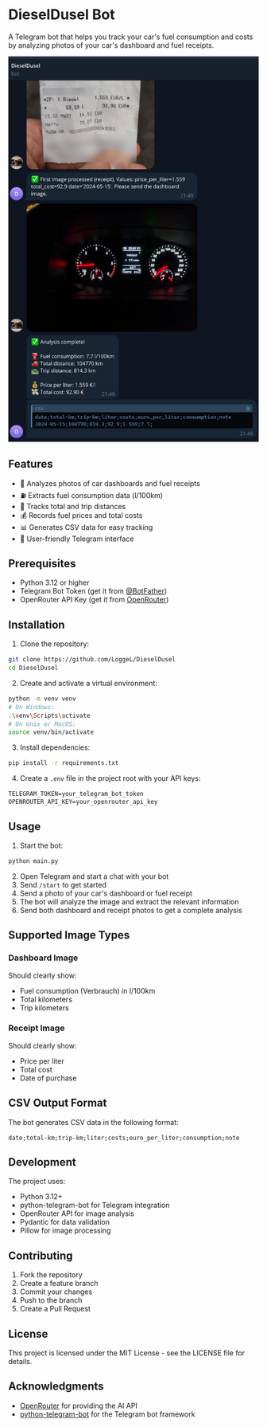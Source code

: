 # DieselDusel Bot

A Telegram bot that helps you track your car's fuel consumption and costs by analyzing photos of your car's dashboard and fuel receipts.

![DieselDusel Bot Interface](Screenshot.webp)

## Features

- 📸 Analyzes photos of car dashboards and fuel receipts
- ⛽ Extracts fuel consumption data (l/100km)
- 🚗 Tracks total and trip distances
- 💰 Records fuel prices and total costs
- 📊 Generates CSV data for easy tracking
- 🤖 User-friendly Telegram interface

## Prerequisites

- Python 3.12 or higher
- Telegram Bot Token (get it from [@BotFather](https://t.me/botfather))
- OpenRouter API Key (get it from [OpenRouter](https://openrouter.ai/))

## Installation

1. Clone the repository:

```bash
git clone https://github.com/LoggeL/DieselDusel
cd DieselDusel
```

2. Create and activate a virtual environment:

```bash
python -m venv venv
# On Windows:
.\venv\Scripts\activate
# On Unix or MacOS:
source venv/bin/activate
```

3. Install dependencies:

```bash
pip install -r requirements.txt
```

4. Create a `.env` file in the project root with your API keys:

```env
TELEGRAM_TOKEN=your_telegram_bot_token
OPENROUTER_API_KEY=your_openrouter_api_key
```

## Usage

1. Start the bot:

```bash
python main.py
```

2. Open Telegram and start a chat with your bot
3. Send `/start` to get started
4. Send a photo of your car's dashboard or fuel receipt
5. The bot will analyze the image and extract the relevant information
6. Send both dashboard and receipt photos to get a complete analysis

## Supported Image Types

### Dashboard Image

Should clearly show:

- Fuel consumption (Verbrauch) in l/100km
- Total kilometers
- Trip kilometers

### Receipt Image

Should clearly show:

- Price per liter
- Total cost
- Date of purchase

## CSV Output Format

The bot generates CSV data in the following format:

```csv
date;total-km;trip-km;liter;costs;euro_per_liter;consumption;note
```

## Development

The project uses:

- Python 3.12+
- python-telegram-bot for Telegram integration
- OpenRouter API for image analysis
- Pydantic for data validation
- Pillow for image processing

## Contributing

1. Fork the repository
2. Create a feature branch
3. Commit your changes
4. Push to the branch
5. Create a Pull Request

## License

This project is licensed under the MIT License - see the LICENSE file for details.

## Acknowledgments

- [OpenRouter](https://openrouter.ai/) for providing the AI API
- [python-telegram-bot](https://github.com/python-telegram-bot/python-telegram-bot) for the Telegram bot framework
